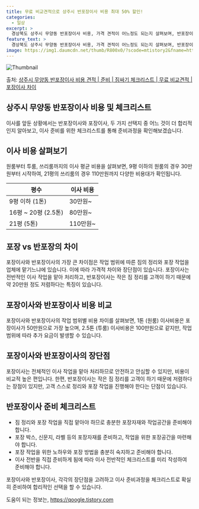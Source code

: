 ```yaml
---
title: 무료 비교견적으로 상주시 반포장이사 비용 최대 50% 할인!
categories:
  - 일상
excerpt: >
  경상북도 상주시 무양동 반포장이사 비용, 가격 견적이 어느정도 되는지 살펴보며, 반포장이사를 준비함에 있어 짐싸기 준비 체크리스트가 무엇인지 보겠습니다. 마지막으로 포장이사와 차이점을 통해 무료 비교견적으로 어떤 것이 더 합리적인 선택인지 공유 드립니다.상주시 무양동 포장이사 견적 샘플 보기 👈 클릭상주시 무양동 포장이사 가격 살펴보기 👈 클릭상주시 무양동 반포장이사 평균 이사 비용평수상주시 무양동 평균 이사 비용원룸 이사9평 이하 (1톤)30만원~투룸/쓰리룸 이사16평 ~ 20평 (2.5톤)80만원~쓰리룸 이사21평 (5톤) ~110만원~우리집 무료 이사견적 받기 👈 클릭상주시 무양동 이사할 때, 포장 vs 반포장이사할 때 포장과 반포장의 가장 큰 차이점은 짐의 정리와 포장 작업이 업체에 따라 얼..
feature_text: >
  경상북도 상주시 무양동 반포장이사 비용, 가격 견적이 어느정도 되는지 살펴보며, 반포장이사를 준비함에 있어 짐싸기 준비 체크리스트가 무엇인지 보겠습니다. 마지막으로 포장이사와 차이점을 통해 무료 비교견적으로 어떤 것이 더 합리적인 선택인지 공유 드립니다.상주시 무양동 포장이사 견적 샘플 보기 👈 클릭상주시 무양동 포장이사 가격 살펴보기 👈 클릭상주시 무양동 반포장이사 평균 이사 비용평수상주시 무양동 평균 이사 비용원룸 이사9평 이하 (1톤)30만원~투룸/쓰리룸 이사16평 ~ 20평 (2.5톤)80만원~쓰리룸 이사21평 (5톤) ~110만원~우리집 무료 이사견적 받기 👈 클릭상주시 무양동 이사할 때, 포장 vs 반포장이사할 때 포장과 반포장의 가장 큰 차이점은 짐의 정리와 포장 작업이 업체에 따라 얼..
image: https://img1.daumcdn.net/thumb/R800x0/?scode=mtistory2&fname=https%3A%2F%2Fblog.kakaocdn.net%2Fdn%2Fl7GDv%2FbtsHcraJzoJ%2FKR6JoPhxLi8MGJnhfOD65k%2Fimg.webp
---
```


![Thumbnail](https://img1.daumcdn.net/thumb/R800x0/?scode=mtistory2&fname=https%3A%2F%2Fblog.kakaocdn.net%2Fdn%2Fl7GDv%2FbtsHcraJzoJ%2FKR6JoPhxLi8MGJnhfOD65k%2Fimg.webp)

<p>출처: <a href="https://qoogle.tistory.com/9448" rel="dofollow">상주시 무양동 반포장이사 비용 견적 | 준비 | 짐싸기 체크리스트 | 무료 비교견적 | 포장이사 차이</a> </p>

## 상주시 무양동 반포장이사 비용 및 체크리스트

이사를 앞둔 상황에서는 반포장이사와 포장이사, 두 가지 선택지 중 어느 것이 더 합리적인지 알아보고, 이사 준비를 위한 체크리스트를 통해
준비과정을 확인해보겠습니다.

## **이사 비용 살펴보기**

원룸부터 투룸, 쓰리룸까지의 이사 평균 비용을 살펴보면, 9평 이하의 원룸의 경우 30만원부터 시작하여, 21평의 쓰리룸의 경우
110만원까지 다양한 비용대가 확인됩니다.

**평수** | **이사 비용**  
---|---  
9평 이하 (1톤) | 30만원~  
16평 ~ 20평 (2.5톤) | 80만원~  
21평 (5톤) | 110만원~  
  
## **포장 vs 반포장의 차이**

포장이사와 반포장이사의 가장 큰 차이점은 작업 범위에 따른 짐의 정리와 포장 작업을 업체에 맡기느냐에 있습니다. 이에 따라 가격적 차이와
장단점이 있습니다. 포장이사는 전반적인 이사 작업을 맡아 처리하고, 반포장이사는 작은 짐 정리를 고객이 하기 때문에 약 20만원 정도
저렴하다는 특징이 있습니다.

## **포장이사와 반포장이사 비용 비교**

포장이사와 반포장이사의 작업 범위별 비용 차이를 살펴보면, 1톤 (원룸) 이사비용은 포장이사가 50만원으로 가장 높으며, 2.5톤 (투룸)
이사비용은 100만원으로 같지만, 작업 범위에 따라 추가 요금이 발생할 수 있습니다.

## **포장이사와 반포장이사의 장단점**

포장이사는 전체적인 이사 작업을 맡아 처리하므로 안전하고 안심할 수 있지만, 비용이 비교적 높은 편입니다. 한편, 반포장이사는 작은 짐
정리를 고객이 하기 때문에 저렴하다는 장점이 있지만, 고객 스스로 정리와 포장 작업을 진행해야 한다는 단점이 있습니다.

## **반포장이사 준비 체크리스트**

  * 짐 정리와 포장 작업을 직접 맡아야 하므로 충분한 포장자재와 작업공간을 준비해야 합니다.
  * 포장 박스, 신문지, 라벨 등의 포장자재를 준비하고, 작업을 위한 포장공간을 마련해야 합니다.
  * 포장 작업을 위한 노하우와 포장 방법을 충분히 숙지하고 준비해야 합니다.
  * 이사 전반을 직접 준비하게 됨에 따라 이사 전반적인 체크리스트를 미리 작성하여 준비해야 합니다.

포장이사와 반포장이사, 각각의 장단점을 고려하고 이사 준비과정을 체크리스트로 확실히 준비하여 합리적인 선택을 할 수 있습니다.

 

도움이 되는 정보는, <a href="https://qoogle.tistory.com" rel="dofollow">https://qoogle.tistory.com</a>


